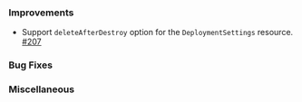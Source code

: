 ### Improvements

- Support `deleteAfterDestroy` option for the `DeploymentSettings` resource. [#207](https://github.com/pulumi/pulumi-pulumiservice/issues/229)

### Bug Fixes

### Miscellaneous
